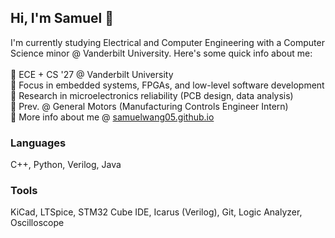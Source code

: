 ## Hi, I'm Samuel 👋<br/>

I'm currently studying Electrical and Computer Engineering with a Computer Science minor @ Vanderbilt University. Here's some quick info about me: <br/><br/>
🌱 ECE + CS '27 @ Vanderbilt University<br/>
🔭 Focus in embedded systems, FPGAs, and low-level software development<br/>
🔬 Research in microelectronics reliability (PCB design, data analysis)<br/>
🚗 Prev. @ General Motors (Manufacturing Controls Engineer Intern)<br/>
🤔 More info about me @ <a href="samuelwang05.github.io" target="_blank">samuelwang05.github.io</a><br/>
### Languages
C++, Python, Verilog, Java<br/>
### Tools
KiCad, LTSpice, STM32 Cube IDE, Icarus (Verilog), Git, Logic Analyzer, Oscilloscope

